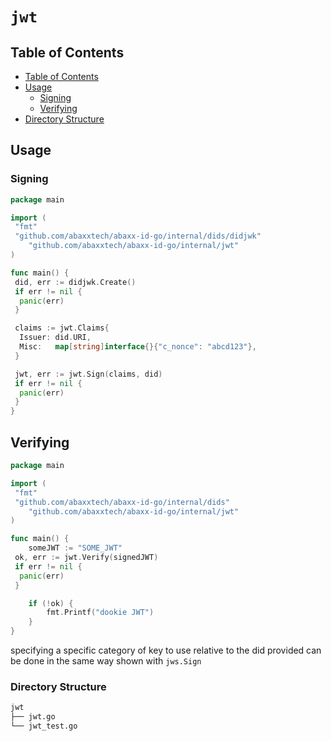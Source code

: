 # `jwt` <!-- omit in toc -->

## Table of Contents

- [Table of Contents](#table-of-contents)
- [Usage](#usage)
  - [Signing](#signing)
  - [Verifying](#verifying)
- [Directory Structure](#directory-structure)

## Usage

### Signing

```go
package main

import (
 "fmt"
 "github.com/abaxxtech/abaxx-id-go/internal/dids/didjwk"
    "github.com/abaxxtech/abaxx-id-go/internal/jwt"
)

func main() { 
 did, err := didjwk.Create()
 if err != nil {
  panic(err)
 }

 claims := jwt.Claims{
  Issuer: did.URI,
  Misc:   map[string]interface{}{"c_nonce": "abcd123"},
 }

 jwt, err := jwt.Sign(claims, did)
 if err != nil {
  panic(err)
 }
}
```

## Verifying

```go
package main

import (
 "fmt"
 "github.com/abaxxtech/abaxx-id-go/internal/dids"
    "github.com/abaxxtech/abaxx-id-go/internal/jwt"
)

func main() {
    someJWT := "SOME_JWT"
 ok, err := jwt.Verify(signedJWT)
 if err != nil {
  panic(err)
 }

    if (!ok) {
        fmt.Printf("dookie JWT")
    }
}
```

specifying a specific category of key to use relative to the did provided can be done in the same way shown with `jws.Sign`

### Directory Structure

```sh
jwt
├── jwt.go
└── jwt_test.go
```
